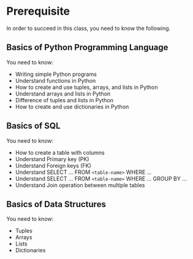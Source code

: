 # Prerequisite

In order to succeed in this class, you need to know the following.

## Basics of Python Programming Language

You need to know:

* Writing simple Python programs
* Understand functions in Python
* How to create and use tuples, arrays, and lists in Python
* Understand arrays and lists in Python
* Difference of tuples and lists in Python
* How to create and use dictionaries in Python

## Basics of SQL

You need to know:

* How to create a table with columns
* Understand Primary key (PK)
* Understand Foreign keys (FK)
* Understand SELECT ... FROM `<table-name>` WHERE ...
* Understand SELECT ... FROM `<table-name>` WHERE ... GROUP BY ...
* Understand Join operation between multiple tables

## Basics of Data Structures

You need to know:

* Tuples
* Arrays
* Lists
* Dictionaries
